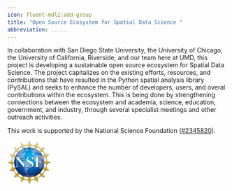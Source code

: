 ```yaml
---
icon: fluent-mdl2:add-group
title: "Open Source Ecosystem for Spatial Data Science "
abbreviation: .....
---
```

In collaboration with San Diego State University, the University of Chicago, the University of California, Riverside, and our team here at UMD, this project is developing a sustainable open source ecosystem for Spatial Data Science. The project capitalizes on the existing efforts, resources, and contributions that have resulted in the Python spatial analysis library (PySAL) and seeks to enhance the number of developers, users, and overal contributions within the ecosystem. This is being done by strengthening connections between the ecosystem and academia, science, education, government, and industry, through several specialist meetings and other outreach activities.

This work is supported by the National Science Foundation ([#2345820](https://www.nsf.gov/awardsearch/showAward?AWD_ID=2345820)).

<a>
<img src="https://raw.githubusercontent.com/GEOSMASH/SMASH/main/SMASH/static/uploads/index.jpg" alt="nsf" width="100" height="100">
</a>
</div>

